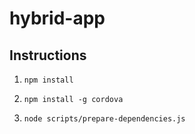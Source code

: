 # hybrid-app

## Instructions

1. `npm install`

2. `npm install -g cordova`

3. `node scripts/prepare-dependencies.js`
